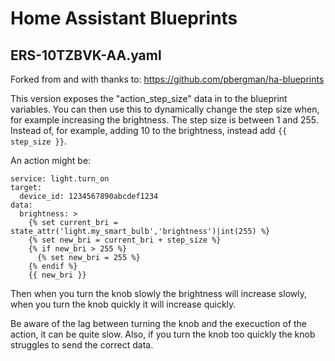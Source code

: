 # Home Assistant Blueprints

## ERS-10TZBVK-AA.yaml

Forked from and with thanks to:  https://github.com/pbergman/ha-blueprints

This version exposes the "action_step_size" data in to the blueprint variables.  You can then use this to dynamically change the step size when, for example increasing the brightness.  The step size is between 1 and 255.  Instead of, for example, adding 10 to the brightness, instead add `{{ step_size }}`.

An action might be:

```
service: light.turn_on
target:
  device_id: 1234567890abcdef1234
data:
  brightness: >
    {% set current_bri = state_attr('light.my_smart_bulb','brightness')|int(255) %}
    {% set new_bri = current_bri + step_size %}
    {% if new_bri > 255 %}
      {% set new_bri = 255 %}
    {% endif %}
    {{ new_bri }}
```

Then when you turn the knob slowly the brightness will increase slowly, when you turn the knob quickly it will increase quickly.

Be aware of the lag between turning the knob and the execuction of the action, it can be quite slow.  Also, if you turn the knob too quickly the knob struggles to send the correct data.

